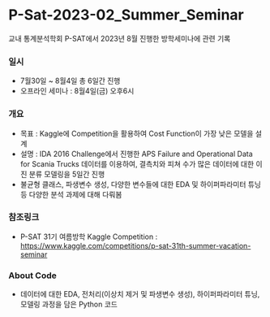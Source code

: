 # P-Sat-2023-02_Summer_Seminar
교내 통계분석학회 P-SAT에서 2023년 8월 진행한 방학세미나에 관련 기록

### 일시
- 7월30일 ~ 8월4일 총 6일간 진행
- 오프라인 세미나 : 8월4일(금) 오후6시

### 개요
- 목표 : Kaggle에 Competition을 활용하여 Cost Function이 가장 낮은 모델을 설계
- 설명 : IDA 2016 Challenge에서 진행한 APS Failure and Operational Data for Scania Trucks 데이터를 이용하여, 결측치와 피쳐 수가 많은 데이터에 대한 이진 분류 모델링을 5일간 진행
- 불균형 클래스, 파생변수 생성, 다양한 변수들에 대한 EDA 및 하이퍼파라미터 튜닝 등 다양한 분석 과제에 대해 다뤄봄

### 참조링크
- P-SAT 31기 여름방학 Kaggle Competition : https://www.kaggle.com/competitions/p-sat-31th-summer-vacation-seminar

### About Code
- 데이터에 대한 EDA, 전처리(이상치 제거 및 파생변수 생성), 하이퍼파라미터 튜닝, 모델링 과정을 담은 Python 코드
